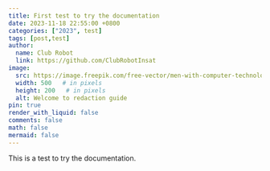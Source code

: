 ```yaml
---
title: First test to try the documentation
date: 2023-11-18 22:55:00 +0800
categories: ["2023", test]
tags: [post,test]
author:
  name: Club Robot
  link: https://github.com/ClubRobotInsat
image:
  src: https://image.freepik.com/free-vector/men-with-computer-technology-documents-strategy_24877-53513.jpg
  width: 500   # in pixels
  height: 200   # in pixels
  alt: Welcome to redaction guide
pin: true
render_with_liquid: false
comments: false
math: false
mermaid: false
---
```

This is a test to try the documentation.
